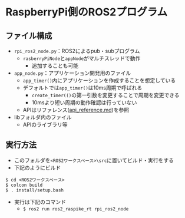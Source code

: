 # RaspberryPi側のROS2プログラム

## ファイル構成
- `rpi_ros2_node.py`：ROS2によるpub・subプログラム
    - `rasberryPiNode`と`appNode`がマルチスレッドで動作
        - 追加することも可能
- `app_node.py`：アプリケーション開発用のファイル
    - `app_timer()`内にアプリケーションを作成することを想定している
    - デフォルトでは`app_timer()`は10ms周期で呼ばれる
        - `create_timer(()`の第一引数を変更することで周期を変更できる
        - 10msより短い周期の動作確認は行っていない
    - APIはリファレンス([api_reference.md](./api_reference.md))を参照
- libフォルダ内のファイル
    - APIのライブラリ等

## 実行方法
- このフォルダを`<ROS2ワークスペース>\src`に置いてビルド・実行をする
- 下記のようにビルド
```
$ cd <ROS2ワークスペース>
$ colcon build
$ . install/setup.bash
```
- 実行は下記のコマンド
    - `$ ros2 run ros2_raspike_rt rpi_ros2_node`
